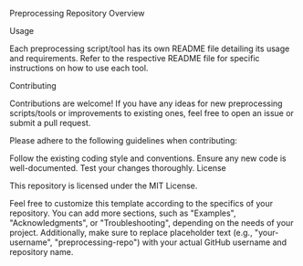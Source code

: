Preprocessing Repository
Overview

Usage

Each preprocessing script/tool has its own README file detailing its usage and requirements. Refer to the respective README file for specific instructions on how to use each tool.

Contributing

Contributions are welcome! If you have any ideas for new preprocessing scripts/tools or improvements to existing ones, feel free to open an issue or submit a pull request.

Please adhere to the following guidelines when contributing:

Follow the existing coding style and conventions.
Ensure any new code is well-documented.
Test your changes thoroughly.
License

This repository is licensed under the MIT License.

Feel free to customize this template according to the specifics of your repository. You can add more sections, such as "Examples", "Acknowledgments", or "Troubleshooting", depending on the needs of your project. Additionally, make sure to replace placeholder text (e.g., "your-username", "preprocessing-repo") with your actual GitHub username and repository name.
